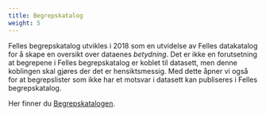 ```yaml
---
title: Begrepskatalog
weight: 5
---
```


Felles begrepskatalog utvikles i 2018 som en utvidelse av Felles datakatalog for å skape en oversikt over dataenes *betydning*. Det er ikke en forutsetning at begrepene i Felles begrepskatalog er koblet til datasett, men denne koblingen skal gjøres der det er hensiktsmessig. Med dette åpner vi også for at begrepslister som ikke har et motsvar i datasett kan publiseres i Felles begrepskatalog.

Her finner du <a href="https://fellesdatakatalog.brreg.no/concepts" target="_blank">Begrepskatalogen</a>.
